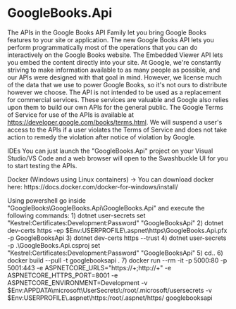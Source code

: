 # GoogleBooks.Api
The APIs in the Google Books API Family let you bring Google Books features to your site or application. The new Google Books API lets you perform programmatically most of the operations that you can do interactively on the Google Books website. The Embedded Viewer API lets you embed the content directly into your site.  At Google, we're constantly striving to make information available to as many people as possible, and our APIs were designed with that goal in mind. However, we license much of the data that we use to power Google Books, so it's not ours to distribute however we choose.  The API is not intended to be used as a replacement for commercial services. These services are valuable and Google also relies upon them to build our own APIs for the general public.  The Google Terms of Service for use of the APIs is available at https://developer.google.com/books/terms.html. We will suspend a user's access to the APIs if a user violates the Terms of Service and does not take action to remedy the violation after notice of violation by Google.

IDEs
You can just launch the "GoogleBooks.Api" project on your Visual Studio/VS Code and a web browser will open to the Swashbuckle UI for you to start testing the APIs.

<p>Docker (Windows using Linux containers) -> You can download docker here: https://docs.docker.com/docker-for-windows/install/<p>
Using powershell go inside "GoogleBooks\GoogleBooks.Api\GoogleBooks.Api" and execute the following commands:
1) dotnet user-secrets set "Kestrel:Certificates:Development:Password" "GoogleBooksApi"
2) dotnet dev-certs https -ep $Env:USERPROFILE\.aspnet\https\GoogleBooks.Api.pfx -p GoogleBooksApi
3) dotnet dev-certs https --trust
4) dotnet user-secrets -p .\GoogleBooks.Api.csproj set "Kestrel:Certificates:Development:Password" "GoogleBooksApi"
5) cd..
6) docker build --pull -t googlebooksapi .
7) docker run --rm -it -p 5000:80 -p 5001:443 -e ASPNETCORE_URLS="https://+;http://+" -e ASPNETCORE_HTTPS_PORT=8001 -e ASPNETCORE_ENVIRONMENT=Development -v $Env:APPDATA\microsoft\UserSecrets\:/root/.microsoft/usersecrets -v $Env:USERPROFILE\.aspnet\https:/root/.aspnet/https/ googlebooksapi
